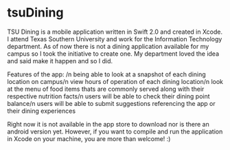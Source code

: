 # tsuDining
TSU Dining is a mobile application written in Swift 2.0 and created in Xcode. I attend Texas Southern University and work for the Information Technology department. As of now there is not a dining application available for my campus so I took the initiative to create one. My department loved the idea and said make it happen and so I did. 

Features of the app: /n
    being able to look at a snapshot of each dining location on campus/n
    view hours of operation of each dining location/n
    look at the menu of food items thats are commonly served along with their respective nutrition facts/n
    users will be able to check their dining point balance/n
    users will be able to submit suggestions referencing the app or their dining experiences

Right now it is not available in the app store to download nor is there an android version yet. However, if you want to compile and run the application in Xcode on your machine, you are more than welcome! :) 